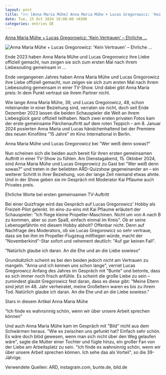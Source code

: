 ```yaml
---
layout: post
title: "🔥🔥 [Anna Maria Mühe] Anna Maria Mühe + Lucas Gregorowicz: 'Kein Vertrauen' – Ehrliche ..."
date: Tue, 15 Oct 2024 19:00:00 +0200
categories: entries DE
---
```

[Anna Maria Mühe + Lucas Gregorowicz: 'Kein Vertrauen' – Ehrliche ...](https://www.gala.de/royals/briten/anna-maria-muehe---lucas-gregorowicz---kein-vertrauen----ehrliche-worte-bei-tv-auftritt-24204956.html)

![Anna Maria Mühe + Lucas Gregorowicz: 'Kein Vertrauen' – Ehrliche ...](https://image.gala.de/24205016/t/eH/v5/w1440/r1.7778/-/anna-lucas-teaser.jpg)

Ende 2023 haben Anna Maria Mühe und Lucas Gregorowicz ihre Liebe offiziell gemacht, nun zeigen sie sich zum ersten Mal nach ihrem Liebesouting gemeinsam in ...

Ende vergangenen Jahres haben Anna Maria Mühe und Lucas Gregorowicz ihre Liebe offiziell gemacht, nun zeigen sie sich zum ersten Mal nach ihrem Liebesouting gemeinsam in einer TV-Show. Und dabei gibt Anna Maria preis: In dem Punkt vertraut sie ihrem Partner nicht.

Wie lange Anna Maria Mühe, 39, und Lucas Gregorowicz, 48, schon miteinander in einer Beziehung sind, verraten sie nicht, doch seit Ende Dezember 2023 lassen die beiden Schauspieler die Welt an ihrem Liebesglück ganz offiziell teilhaben. Nach zwei ersten privaten Fotos kam der erste gemeinsame Pärchenauftritt auf dem roten Teppich – am 8. Januar 2024 posierten Anna Maria und Lucas händchenhaltend bei der Premiere des neuen Kinofilms "15 Jahre" im Kino International in Berlin.

Anna Maria Mühe und Lucas Gregorowicz bei "Wer weiß denn sowas?"

Nun scheinen sich die beiden auch bereit für ihren ersten gemeinsamen Auftritt in einer TV-Show zu fühlen. Am Dienstagabend, 15. Oktober 2024, sind Anna Maria Mühe und Lucas Gregorowicz zu Gast bei "Wer weiß denn sowas?" und treten in der beliebten ARD-Quizshow gegeneinander an – ein weiterer Schritt in ihrer Beziehung, von der lange Zeit niemand etwas ahnte. Und in der Show geben sie im Gespräch mit Moderator Kai Pflaume auch Privates preis.

Ehrliche Worte bei ersten gemeinsamen TV-Auftritt

Bei einer Quizfrage wird das Gespräch auf Lucas Gregorowicz' Hobby als Freizeit-Pilot gelenkt. Im eins-zu-eins mit Kai Pflaume erläutert der Schauspieler: "Ich fliege kleine Propeller-Maschinen. Nicht um von A nach B zu kommen, aber so zum Spaß, einfach einmal im Kreis". Ob er seine Lebensgefährtin mit diesem Hobby abholt? Offenbar nicht. Denn auf Nachfrage des Moderators, ob sie Lucas Gregorowicz so sehr vertraue, dass sie bei ihm im Propeller-Flugzeug mitfliegen würde, macht der "Novemberkind"-Star sofort und vehement deutlich: "Auf gar keinen Fall".

"Natürlich glaube ich daran. An die Ehe und an die Liebe sowieso"

Grundsätzlich scheint es bei den beiden jedoch nicht am Vertrauen zu mangeln. "Anna und ich kennen uns schon lange", verriet Lucas Gregorowicz Anfang des Jahres im Gespräch mit "Bunte" und betonte, dass es sich immer noch frisch anfühle. Es scheint die große Liebe zu sein – zumindest glaubt Gregorowicz fest daran, dass es diese gibt: "Meine Eltern sind jetzt im 48. Jahr verheiratet, meine Großeltern waren es bis zu ihrem Tod. Natürlich glaube ich daran. An die Ehe und an die Liebe sowieso."

Stars in diesem Artikel Anna Maria Mühe

"Ich finde es wahnsinnig schön, wenn wir über unsere Arbeit sprechen können"

Und auch Anna Maria Mühe kam im Gespräch mit "Bild" nicht aus dem Schwärmen heraus. "Wie es zwischen uns gefunkt hat? Einfach sehr schön. Es wäre doch blöd gewesen, wenn man sich nicht über den Weg gelaufen wäre", sagte die Mutter einer Tochter und fügte hinzu, ein großer Fan von der Liebe am Arbeitsplatz zu sein. "Ich finde es wahnsinnig schön, wenn wir über unsere Arbeit sprechen können. Ich sehe das als Vorteil", so die 39-Jährige.

Verwendete Quellen: ARD, instagram.com, bunte.de, bild.de

